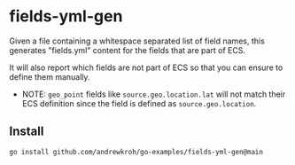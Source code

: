 # fields-yml-gen

Given a file containing a whitespace separated list of field names, this
generates "fields.yml" content for the fields that are part of ECS.

It will also report which fields are not part of ECS so that you can ensure
to define them manually.

* NOTE: `geo_point` fields like `source.geo.location.lat` will not match their
ECS definition since the field is defined as `source.geo.location`.

## Install

`go install github.com/andrewkroh/go-examples/fields-yml-gen@main`
